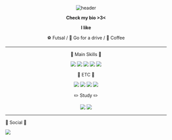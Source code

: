 <center>
 
![header](https://capsule-render.vercel.app/api?type=rounded&color=auto&height=100&section=header&text=sichan%20bio&fontSize=50)
 
**Check my bio >3<** 

**I like**

⚽ Futsal / 🚓 Go for a drive /  🍷 Coffee 

***

🔨 Main Skills 🔨

<img src="https://img.shields.io/badge/Spring-green?style=plastic&logo=Spring&logoColor=white"> <img src="https://img.shields.io/badge/Springboot-green?style=plastic&logo=springboot&logoColor=white"> 
<img src="https://img.shields.io/badge/security-green?style=plastic&logo=springsecurity&logoColor=white"> 
<img src="https://img.shields.io/badge/oracle-red?style=plastic&logo=oracle&logoColor=white">
<img src="https://img.shields.io/badge/postgresql-navy?style=plastic&logo=postgresql&logoColor=white">

 🔧  ETC  🔧 

<img src="https://img.shields.io/badge/postman-orange?style=plastic&logo=postman&logoColor=white"> <img src="https://img.shields.io/badge/intelliJ-navy?style=plastic&logo=intellijidea&logoColor=white"> 
<img src="https://img.shields.io/badge/awss3-grey?style=plastic&logo=amazons3&logoColor=white">
<img src="https://img.shields.io/badge/lambda-grey?style=plastic&logo=awslambda&logoColor=white">

✏️ Study ✏️

<img src="https://img.shields.io/badge/docker-blue?style=plastic&logo=docker&logoColor=white"> <img src="https://img.shields.io/badge/linux-blue?style=plastic&logo=linux&logoColor=white">

</center> 

***

👀 Social 👀

<a href="https://sichan-dev.tistory.com/" target="_blank"><img src="https://img.shields.io/badge/blog-green?style=plastic&logo=blogger&logoColor=white"/></a>

<!--
**sichan0107/sichan0107** is a ✨ _special_ ✨ repository because its `README.md` (this file) appears on your GitHub profile.

Here are some ideas to get you started:

- 🔭 I’m currently working on ...
- 🌱 I’m currently learning ...
- 👯 I’m looking to collaborate on ...
- 🤔 I’m looking for help with ...
- 💬 Ask me about ...
- 📫 How to reach me: ...
- 😄 Pronouns: ...
- ⚡ Fun fact: ...
-->
